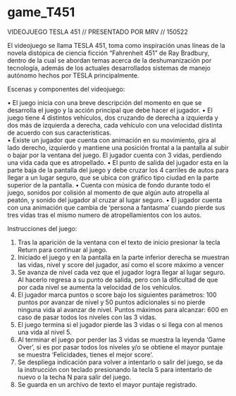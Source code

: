 # game_T451

VIDEOJUEGO TESLA 451 // PRESENTADO POR MRV // 150522

El videojuego se llama TESLA 451, toma como inspiración unas líneas de la novela distópica de ciencia ficción “Fahrenheit 451” de Ray Bradbury, dentro de la cual se abordan temas acerca de la deshumanización por tecnología, además de los actuales desarrollados sistemas de manejo autónomo hechos por TESLA principalmente.

Escenas y componentes del videojuego:

•	El juego inicia con una breve descripción del momento en que se desarrolla el juego y la acción principal que debe hacer el jugador.
•	El juego tiene 4 distintos vehículos, dos cruzando de derecha a izquierda y dos más de izquierda a derecha, cada vehículo con una velocidad distinta de acuerdo con sus características.  
•	Existe un jugador que cuenta con animación en su movimiento, gira al lado derecho, izquierdo y mantiene una posición frontal a la pantalla al subir o bajar por la ventana del juego. El jugador cuenta con 3 vidas, perdiendo una vida cada que es atropellado.
•	El punto de salida del jugador esta en la parte baja de la pantalla del juego y debe cruzar los 4 carriles de autos para llegar a un lugar seguro, que se ubica con gráfico tipo ciudad en la parte superior de la pantalla.
•	Cuenta con música de fondo durante todo el juego, sonidos por colisión al momento de que algún auto atropella al peatón, y sonido del jugador al cruzar al lugar seguro.
•	El jugador cuenta con una animación que cambia de ‘persona a fantasma’ cuando pierde sus tres vidas tras el mismo numero de atropellamientos con los autos.

Instrucciones del juego:

1)	Tras la aparición de la ventana con el texto de inicio presionar la tecla Return para continuar al juego.
2)	Iniciado el juego y en la pantalla en la parte inferior derecha se muestran las vidas, nivel y score del jugador, así como el score máximo a vencer 
3)	Se avanza de nivel cada vez que el jugador logra llegar al lugar seguro. Al hacerlo regresa a su punto de salida, pero con la dificultad de que por cada nivel se aumenta la velocidad de los vehículos.
4)	El jugador marca puntos o score bajo los siguientes parámetros: 100 puntos por avanzar de nivel y 50 puntos adicionales si no pierde ninguna vida al avanzar de nivel. Puntos máximos para alcanzar: 600 en caso de pasar todos los niveles con las 3 vidas.
5)	El juego termina si el jugador pierde las 3 vidas o si llega con al menos una vida al nivel 5.
6)	Al terminar el juego por perder las 3 vidas se muestra la leyenda ‘Game Over’, si es por pasar todos los niveles y/o se obtiene el mayor puntaje se muestra ‘Felicidades, tienes el mejor score’.
7)	Se despliega indicación para volver a intentarlo o salir del juego, se da la instrucción con teclado presionando la tecla S para intentarlo de nuevo o la techa N para salir del juego. 
8)	Se guarda en un archivo de texto el mayor puntaje registrado.

